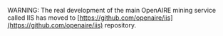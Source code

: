 WARNING: The real development of the main OpenAIRE mining service called IIS has moved to [https://github.com/openaire/iis](https://github.com/openaire/iis) repository.
